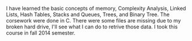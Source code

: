 I have learned the basic concepts of memory, Complexity Analysis, Linked Lists, Hash Tables, Stacks and Queues, Trees, and Binary Tree.
The corsework were done in C.
There were some files are missing due to my broken hard drive, I'll see what I can do to retrive those data.
I took this course in fall 2014 semester.
